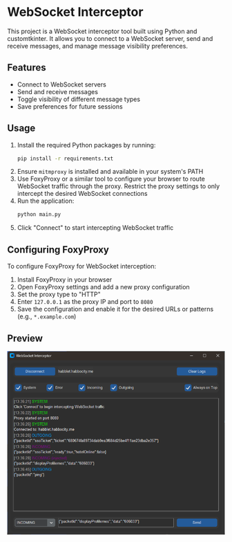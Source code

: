 # WebSocket Interceptor

This project is a WebSocket interceptor tool built using Python and customtkinter. It allows you to connect to a WebSocket server, send and receive messages, and manage message visibility preferences.

## Features

- Connect to WebSocket servers
- Send and receive messages
- Toggle visibility of different message types
- Save preferences for future sessions

## Usage

1. Install the required Python packages by running:
   ```bash
   pip install -r requirements.txt
   ```
2. Ensure `mitmproxy` is installed and available in your system's PATH
3. Use FoxyProxy or a similar tool to configure your browser to route WebSocket traffic through the proxy. Restrict the proxy settings to only intercept the desired WebSocket connections
4. Run the application:
   ```bash
   python main.py
   ```
4. Click "Connect" to start intercepting WebSocket traffic

## Configuring FoxyProxy

To configure FoxyProxy for WebSocket interception:

1. Install FoxyProxy in your browser
2. Open FoxyProxy settings and add a new proxy configuration
3. Set the proxy type to "HTTP"
4. Enter `127.0.0.1` as the proxy IP and port to `8080`
6. Save the configuration and enable it for the desired URLs or patterns (e.g., `*.example.com`)

## Preview
![WebSocket Interceptor Preview](preview.png)